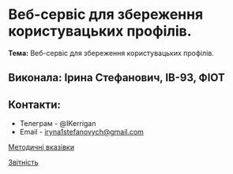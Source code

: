 # Веб-сервіс для збереження користувацьких профілів.

**Тема:** Веб-сервіс для збереження користувацьких профілів. 

## Виконала: Ірина Стефанович, ІВ-93, ФІОТ

## Контакти: 

* Телеграм - @IKerrigan
* Email - iryna1stefanovych@gmail.com


[Методичні вказівки](https://jace-dev.herokuapp.com/design/js-talks#/)

[Звітність](https://drive.google.com/file/d/1A5Pxqb0Esy78t9xhMlkWzzx4chdkXAl2/view?usp=sharing)
